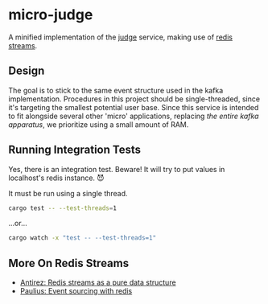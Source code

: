 # micro-judge

A minified implementation of the [judge](../judge) service, making use of [redis streams](https://redis.io/topics/streams-intro).

## Design

The goal is to stick to the same event structure used in the kafka implementation.  Procedures in this project should be single-threaded, since it's targeting the smallest potential user base.  Since this service is intended to fit alongside several other 'micro' applications, replacing _the entire kafka apparatus_, we prioritize using a small amount of RAM.

## Running Integration Tests

Yes, there is an integration test. Beware!  It will try to put values in localhost's redis instance. 😈

It must be run using a single thread.

```sh
cargo test -- --test-threads=1
```
...or...

```sh
cargo watch -x "test -- --test-threads=1"
```

## More On Redis Streams

- [Antirez: Redis streams as a pure data structure](http://antirez.com/news/128)
- [Paulius: Event sourcing with redis](https://dev.to/pdambrauskas/event-sourcing-with-redis-45ha)
